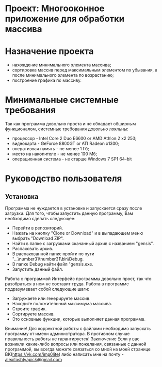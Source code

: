 # Проект: Многооконное приложение для обработки массива


# Назначение проекта
* нахождение минимального элемента массива;
* сортировка массив перед максимальным элементом по убывания, а после минимального элемента по возрастанию;
* построение графика по массиву.

# Минимальные системные требования
Так как программа довольно проста и не обладает обширным функционалом, системные требования довольно лояльны:
* процессор - Intel Core 2 Duo E6600 or AMD Athlon 2 x2 250;
* видеокарта - GeForce 8800GT or ATI Radeon x1300;
* оперативная память - не менее 1 Гб;
* место на накопителе - не менее 100 Мб;
* операционная система - не старше Windows 7 SP1 64-bit

# Руководство пользователя

## Установка
Программа не нуждается в установке и запускается сразу после загрузки. Для того, чтобы запустить данную программу, Вам необходимо сделать следующее:
* Перейти в репозиторий.
* Нажать на кнопку "Clone or Download" и в выпадающем меню выбрать "Download ZIP".
* Найти в папке с загрузками скачанный архив с названием "gensis".
* Распаковать архив.
* В распакованной папке пройти по пути "...\number31\number31\bin\Debug.
* В папке Debug найти файл "gensis.exe.
* Запустить данный файл.

Работа с программой Интерфейс программы довольно прост, так что разобраться в нем не составит труда. Работа в программе подразумевает собой следующие шаги:
* Загружаете или генерируете массив.
* Находите положительный максимума массива.
* Строите график.
* Сортируете массив.
* Это основные функции, которые выполняет данная программа.


Внимание! Для корректной работы с файлами необходимо запускать программу от имени администратора. В противном случае правильность работы не гарантируется! Заключение Если у вас возникли какие-либо вопросы или пожелания, связанные с данной программой, вы всегда можете связаться со мной на моей странице ВК(https://vk.com/imp0lite) либо написать мне на почту - alexitoshlyapick@gmail.com
